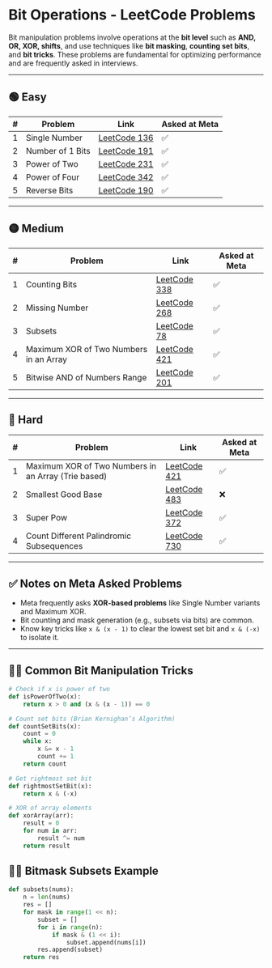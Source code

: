 # Bit Operations - LeetCode Problems

Bit manipulation problems involve operations at the **bit level** such as **AND, OR, XOR, shifts**, and use techniques like **bit masking**, **counting set bits**, and **bit tricks**. These problems are fundamental for optimizing performance and are frequently asked in interviews.

---

## 🟢 Easy

| # | Problem | Link | Asked at Meta |
|---|---------|------|---------------|
| 1 | Single Number | [LeetCode 136](https://leetcode.com/problems/single-number/) | ✅ |
| 2 | Number of 1 Bits | [LeetCode 191](https://leetcode.com/problems/number-of-1-bits/) | ✅ |
| 3 | Power of Two | [LeetCode 231](https://leetcode.com/problems/power-of-two/) | ✅ |
| 4 | Power of Four | [LeetCode 342](https://leetcode.com/problems/power-of-four/) | ✅ |
| 5 | Reverse Bits | [LeetCode 190](https://leetcode.com/problems/reverse-bits/) | ✅ |

---

## 🟡 Medium

| # | Problem | Link | Asked at Meta |
|---|---------|------|---------------|
| 1 | Counting Bits | [LeetCode 338](https://leetcode.com/problems/counting-bits/) | ✅ |
| 2 | Missing Number | [LeetCode 268](https://leetcode.com/problems/missing-number/) | ✅ |
| 3 | Subsets | [LeetCode 78](https://leetcode.com/problems/subsets/) | ✅ |
| 4 | Maximum XOR of Two Numbers in an Array | [LeetCode 421](https://leetcode.com/problems/maximum-xor-of-two-numbers-in-an-array/) | ✅ |
| 5 | Bitwise AND of Numbers Range | [LeetCode 201](https://leetcode.com/problems/bitwise-and-of-numbers-range/) | ✅ |

---

## 🔴 Hard

| # | Problem | Link | Asked at Meta |
|---|---------|------|---------------|
| 1 | Maximum XOR of Two Numbers in an Array (Trie based) | [LeetCode 421](https://leetcode.com/problems/maximum-xor-of-two-numbers-in-an-array/) | ✅ |
| 2 | Smallest Good Base | [LeetCode 483](https://leetcode.com/problems/smallest-good-base/) | ❌ |
| 3 | Super Pow | [LeetCode 372](https://leetcode.com/problems/super-pow/) | ✅ |
| 4 | Count Different Palindromic Subsequences | [LeetCode 730](https://leetcode.com/problems/count-different-palindromic-subsequences/) | ✅ |

---

## ✅ Notes on Meta Asked Problems

- Meta frequently asks **XOR-based problems** like Single Number variants and Maximum XOR.
- Bit counting and mask generation (e.g., subsets via bits) are common.
- Know key tricks like `x & (x - 1)` to clear the lowest set bit and `x & (-x)` to isolate it.

---

## 👨‍💻 Common Bit Manipulation Tricks

```python
# Check if x is power of two
def isPowerOfTwo(x):
    return x > 0 and (x & (x - 1)) == 0

# Count set bits (Brian Kernighan’s Algorithm)
def countSetBits(x):
    count = 0
    while x:
        x &= x - 1
        count += 1
    return count

# Get rightmost set bit
def rightmostSetBit(x):
    return x & (-x)

# XOR of array elements
def xorArray(arr):
    result = 0
    for num in arr:
        result ^= num
    return result
```

## 👨‍💻 Bitmask Subsets Example
```python
def subsets(nums):
    n = len(nums)
    res = []
    for mask in range(1 << n):
        subset = []
        for i in range(n):
            if mask & (1 << i):
                subset.append(nums[i])
        res.append(subset)
    return res

```
